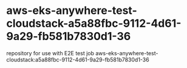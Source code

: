 # aws-eks-anywhere-test-cloudstack-a5a88fbc-9112-4d61-9a29-fb581b7830d1-36
repository for use with E2E test job aws-eks-anywhere-test-cloudstack:a5a88fbc-9112-4d61-9a29-fb581b7830d1-36
